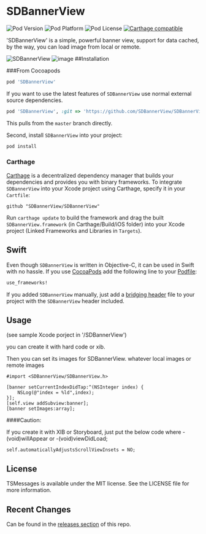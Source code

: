 # SDBannerView

![Pod Version](https://img.shields.io/cocoapods/v/SDBannerView.svg?style=flat)
![Pod Platform](https://img.shields.io/cocoapods/p/SDBannerView.svg?style=flat)
![Pod License](https://img.shields.io/cocoapods/l/SDBannerView.svg?style=flat)
[![Carthage compatible](https://img.shields.io/badge/Carthage-compatible-4BC51D.svg?style=flat)](https://github.com/Carthage/Carthage)

'SDBannerView' is a simple, powerful banner view, support for data cached, by the way, you can load image from local or remote.

![SDBannerView]()
![image](https://github.com/momo13014/SDBannerView/blob/master/ScreenShots/SDBannerViewsShot.gif)
##Installation

###From Cocoapods


```ruby
pod 'SDBannerView'
```

If you want to use the latest features of `SDBannerView` use normal external source dependencies.

```ruby
pod 'SDBannerView', :git => 'https://github.com/SDBannerView/SDBannerView.git'
```

This pulls from the `master` branch directly.

Second, install `SDBannerView` into your project:

```ruby
pod install
```

### Carthage 

[Carthage](https://github.com/Carthage/Carthage) is a decentralized dependency manager that builds your dependencies and provides you with binary frameworks. To integrate `SDBannerView` into your Xcode project using Carthage, specify it in your `Cartfile`:

```ogdl
github "SDBannerView/SDBannerView"
```

Run `carthage update` to build the framework and drag the built `SDBannerView.framework` (in Carthage/Build/iOS folder) into your Xcode project (Linked Frameworks and Libraries in `Targets`).


## Swift

Even though `SDBannerView` is written in Objective-C, it can be used in Swift with no hassle. If you use [CocoaPods](http://cocoapods.org) add the following line to your [Podfile](http://guides.cocoapods.org/using/using-cocoapods.html):

```ruby
use_frameworks!
```

If you added `SDBannerView` manually, just add a [bridging header](https://developer.apple.com/library/content/documentation/Swift/Conceptual/BuildingCocoaApps/MixandMatch.html) file to your project with the `SDBannerView` header included. 

## Usage
(see sample Xcode porject in '/SDBannerView')

you can create it with hard code or xib.

Then you can set its images for SDBannerView. whatever local images or remote images

```
#import <SDBannerView/SDBannerView.h>

[banner setCurrentIndexDidTap:^(NSInteger index) {
    NSLog(@"index = %ld",index);
}];
[self.view addSubview:banner];
[banner setImages:array];
```

####Caution:

If you create it with XIB or Storyboard, just put the below code where -(void)willAppear or -(void)viewDidLoad;

```
self.automaticallyAdjustsScrollViewInsets = NO;

```


## License
TSMessages is available under the MIT license. See the LICENSE file for more information.

## Recent Changes
Can be found in the [releases section](https://github.com/momo13014/SDBannerView/releases) of this repo.
